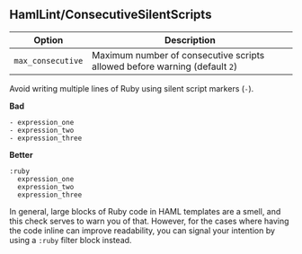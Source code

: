 ## HamlLint/ConsecutiveSilentScripts

Option            | Description
------------------|-------------------------------------------------------------
`max_consecutive` | Maximum number of consecutive scripts allowed before warning (default `2`)

Avoid writing multiple lines of Ruby using silent script markers (`-`).

**Bad**
```haml
- expression_one
- expression_two
- expression_three
```

**Better**
```haml
:ruby
  expression_one
  expression_two
  expression_three
```

In general, large blocks of Ruby code in HAML templates are a smell, and this
check serves to warn you of that. However, for the cases where having the code
inline can improve readability, you can signal your intention by using a
`:ruby` filter block instead.
